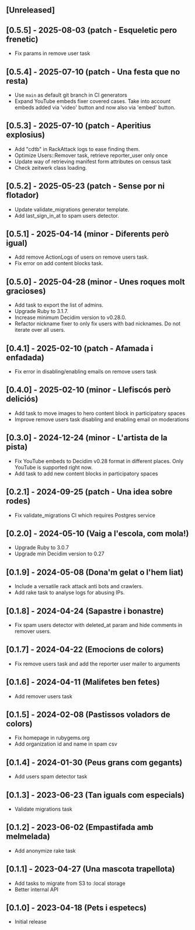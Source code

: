 ## [Unreleased]

## [0.5.5] - 2025-08-03 (patch - Esqueletic pero frenetic)

- Fix params in remove user task

## [0.5.4] - 2025-07-10 (patch - Una festa que no resta)

- Use `main` as default git branch in CI generators
- Expand YouTube embeds fixer covered cases. Take into account embeds added via 'video' button and now also via 'embed' button.

## [0.5.3] - 2025-07-10 (patch - Aperitius explosius)

- Add "cdtb" in RackAttack logs to ease finding them.
- Optimize Users::Remover task, retrieve reporter_user only once
- Update way of retrieving manifest form attributes on census task
- Check zeitwerk class loading.

## [0.5.2] - 2025-05-23 (patch - Sense por ni flotador)

- Update validate_migrations generator template.
- Add last_sign_in_at to spam users detector.

## [0.5.1] - 2025-04-14 (minor - Diferents però igual)

- Add remove ActionLogs of users on remove users task.
- Fix error on add content blocks task.

## [0.5.0] - 2025-04-28 (minor - Unes roques molt gracioses)

- Add task to export the list of admins.
- Upgrade Ruby to 3.1.7.
- Increase minimum Decidim version to v0.28.0.
- Refactor nickname fixer to only fix users with bad nicknames. Do not iterate over all users.

## [0.4.1] - 2025-02-10 (patch -  Afamada i enfadada)

- Fix error in disabling/enabling emails on remove users task

## [0.4.0] - 2025-02-10 (minor - Llefiscós però deliciós)

- Add task to move images to hero content block in participatory spaces
- Improve remove users task disabling and enabling email on moderations

## [0.3.0] - 2024-12-24 (minor - L'artista de la pista)

- Fix YouTube embeds to Decidim v0.28 format in different places. Only YouTube is supported right now.
- Add task to add new content blocks in participatory spaces

## [0.2.1] - 2024-09-25 (patch - Una idea sobre rodes)

- Fix validate_migrations CI which requires Postgres service

## [0.2.0] - 2024-05-10 (Vaig a l'escola, com mola!)

- Upgrade Ruby to 3.0.7
- Upgrade min Decidim version to 0.27

## [0.1.9] - 2024-05-08 (Dona'm gelat o l'hem liat)

- Include a versatile rack attack anti bots and crawlers.
- Add rake task to analyse logs for abusing IPs.

## [0.1.8] - 2024-04-24 (Sapastre i bonastre)

- Fix spam users detector with deleted_at param and hide comments in remover users.

## [0.1.7] - 2024-04-22 (Emocions de colors)

- Fix remove users task and add the reporter user mailer to arguments

## [0.1.6] - 2024-04-11 (Malifetes ben fetes)

- Add remover users task

## [0.1.5] - 2024-02-08 (Pastissos voladors de colors)

- Fix homepage in rubygems.org
- Add organization id and name in spam csv

## [0.1.4] - 2024-01-30 (Peus grans com gegants)

- Add users spam detector task

## [0.1.3] - 2023-06-23 (Tan iguals com especials)

- Validate migrations task

## [0.1.2] - 2023-06-02 (Empastifada amb melmelada)

- Add anonymize rake task

## [0.1.1] - 2023-04-27 (Una mascota trapellota)

- Add tasks to migrate from S3 to :local storage
- Better internal API

## [0.1.0] - 2023-04-18 (Pets i espetecs)

- Initial release
